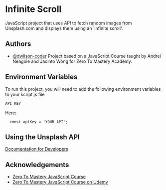 
# Infinite Scroll

JavaScript project that uses API to fetch random images from Unsplash.com and displays them using an 'infinite scroll'.



## Authors

- [@dwilson-coder](https://github.com/dwilson-coder)
Project based on a JavaScript Course taught by Andrei Neagoie and Jacinto Wong for Zero To Mastery Academy.
  
## Environment Variables

To run this project, you will need to add the following environment variables to your script.js file

`API KEY`

Here:
```code
  const apiKey = 'YOUR_API';
```

  
## Using the Unsplash API

[Documentation for Developers](https://unsplash.com/documentation)

  
## Acknowledgements

 - [Zero To Mastery JavaScript Course](https://academy.zerotomastery.io/p/javascript-projects)
 - [Zero To Mastery JavaScript Course on Udemy](https://www.udemy.com/course/javascript-web-projects-to-build-your-portfolio-resume/)
